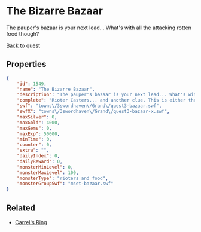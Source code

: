 # The Bizarre Bazaar

The pauper's bazaar is your next lead... What's with all the attacking rotten food though?

[Back to quest](../quests.md)

## Properties

```json
{
    "id": 1549,
    "name": "The Bizarre Bazaar",
    "description": "The pauper's bazaar is your next lead... What's with all the attacking rotten food though?",
    "complete": "Rioter Casters... and another clue. This is either the very right track... or the very wrong one.",
    "swf": "towns\/3swordhaven\/Grand\/quest3-bazaar.swf",
    "swfX": "towns\/3swordhaven\/Grand\/quest3-bazaar-x.swf",
    "maxSilver": 0,
    "maxGold": 4000,
    "maxGems": 0,
    "maxExp": 50000,
    "minTime": 0,
    "counter": 0,
    "extra": "",
    "dailyIndex": 0,
    "dailyReward": 0,
    "monsterMinLevel": 0,
    "monsterMaxLevel": 100,
    "monsterType": "rioters and food",
    "monsterGroupSwf": "mset-bazaar.swf"
}
```

## Related

- [Carrel's Ring](../items/18392-carrel-s-ring.md)

